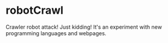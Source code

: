 robotCrawl
==========

Crawler robot attack! Just kidding! It's an experiment with new programming languages and webpages.
